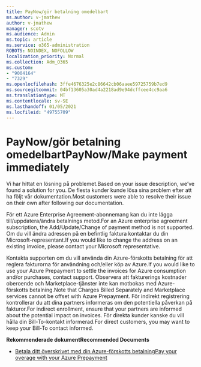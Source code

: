 ```yaml
---
title: PayNow/gör betalning omedelbart
ms.author: v-jmathew
author: v-jmathew
manager: scotv
ms.audience: Admin
ms.topic: article
ms.service: o365-administration
ROBOTS: NOINDEX, NOFOLLOW
localization_priority: Normal
ms.collection: Adm_O365
ms.custom:
- "9004164"
- "7329"
ms.openlocfilehash: 3ffe4676325e2c86642cb06aaee59725759b7ed9
ms.sourcegitcommit: 04bf13605a30ad4a2218ad9e94dcffcee4cc9aa6
ms.translationtype: MT
ms.contentlocale: sv-SE
ms.lasthandoff: 01/05/2021
ms.locfileid: "49755709"
---
```

# <a name="paynowmake-payment-immediately"></a><span data-ttu-id="c7355-102">PayNow/gör betalning omedelbart</span><span class="sxs-lookup"><span data-stu-id="c7355-102">PayNow/Make payment immediately</span></span>

<span data-ttu-id="c7355-103">Vi har hittat en lösning på problemet.</span><span class="sxs-lookup"><span data-stu-id="c7355-103">Based on your issue description, we’ve found a solution for you.</span></span> <span data-ttu-id="c7355-104">De flesta kunder kunde lösa sina problem efter att ha följt vår dokumentation.</span><span class="sxs-lookup"><span data-stu-id="c7355-104">Most customers were able to resolve their issue on their own after following our documentation.</span></span>

<span data-ttu-id="c7355-105">För ett Azure Enterprise Agreement-abonnemang kan du inte lägga till/uppdatera/ändra betalnings metod.</span><span class="sxs-lookup"><span data-stu-id="c7355-105">For an Azure enterprise agreement subscription, the Add/Update/Change of payment method is not supported.</span></span> <span data-ttu-id="c7355-106">Om du vill ändra adressen på en befintlig faktura kontaktar du din Microsoft-representant.</span><span class="sxs-lookup"><span data-stu-id="c7355-106">If you would like to change the address on an existing invoice, please contact your Microsoft representative.</span></span>

<span data-ttu-id="c7355-107">Kontakta supporten om du vill använda din Azure-förskotts betalning för att reglera fakturorna för användning och/eller köp av Azure.</span><span class="sxs-lookup"><span data-stu-id="c7355-107">If you would like to use your Azure Prepayment to settle the invoices for Azure consumption and/or purchases, contact support.</span></span> <span data-ttu-id="c7355-108">Observera att fakturerings kostnader oberoende och Marketplace-tjänster inte kan motbokas med Azure-förskotts betalning.</span><span class="sxs-lookup"><span data-stu-id="c7355-108">Note that Charges Billed Separately and Marketplace services cannot be offset with Azure Prepayment.</span></span> <span data-ttu-id="c7355-109">För indirekt registrering kontrollerar du att dina partners informeras om den potentiella påverkan på fakturor.</span><span class="sxs-lookup"><span data-stu-id="c7355-109">For indirect enrollment, ensure that your partners are informed about the potential impact on invoices.</span></span> <span data-ttu-id="c7355-110">För direkta kunder kanske du vill hålla din Bill-To-kontakt informerad.</span><span class="sxs-lookup"><span data-stu-id="c7355-110">For direct customers, you may want to keep your Bill-To contact informed.</span></span>

<span data-ttu-id="c7355-111">**Rekommenderade dokument**</span><span class="sxs-lookup"><span data-stu-id="c7355-111">**Recommended Documents**</span></span>

- [<span data-ttu-id="c7355-112">Betala ditt överskrivet med din Azure-förskotts betalning</span><span class="sxs-lookup"><span data-stu-id="c7355-112">Pay your overage with your Azure Prepayment</span></span>](https://docs.microsoft.com/azure/cost-management-billing/manage/ea-portal-enrollment-invoices#pay-your-overage-with-your-azure-prepayment)

